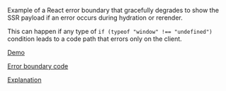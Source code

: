 Example of a React error boundary that gracefully degrades to show the SSR payload if an error occurs during hydration or rerender.

This can happen if any type of `if (typeof "window" !== "undefined")` condition leads to a code path that errors only on the client.

[Demo](https://graceful-degradation-hydration-error.vercel.app/)

[Error boundary code](https://github.com/uncurated-tests/graceful-degradation-hydration-error/blob/main/app/gracefully-degrading-error-boundary.tsx)

[Explanation](https://x.com/cramforce/status/1845491853225062669)
